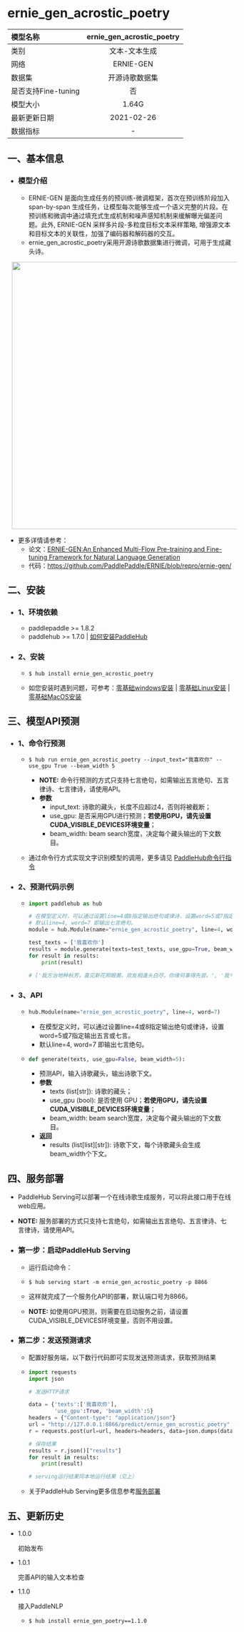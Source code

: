 # ernie_gen_acrostic_poetry

| 模型名称            | ernie_gen_acrostic_poetry |
| :------------------ | :-----------------------: |
| 类别                |       文本-文本生成       |
| 网络                |         ERNIE-GEN         |
| 数据集              |      开源诗歌数据集       |
| 是否支持Fine-tuning |            否             |
| 模型大小            |           1.64G           |
| 最新更新日期        |        2021-02-26         |
| 数据指标            |             -             |

## 一、基本信息

- ### 模型介绍
  - ERNIE-GEN 是面向生成任务的预训练-微调框架，首次在预训练阶段加入span-by-span 生成任务，让模型每次能够生成一个语义完整的片段。在预训练和微调中通过填充式生成机制和噪声感知机制来缓解曝光偏差问题。此外, ERNIE-GEN 采样多片段-多粒度目标文本采样策略, 增强源文本和目标文本的关联性，加强了编码器和解码器的交互。
  - ernie_gen_acrostic_poetry采用开源诗歌数据集进行微调，可用于生成藏头诗。

<p align="center">
<img src="https://user-images.githubusercontent.com/76040149/133191670-8eb1c542-f8e8-4715-adb2-6346b976fab1.png"  width="600" hspace='10'/>
</p>

- 更多详情请参考：
  - 论文：[ERNIE-GEN:An Enhanced Multi-Flow Pre-training and Fine-tuning Framework for Natural Language Generation](https://arxiv.org/abs/2001.11314)
  - 代码：https://github.com/PaddlePaddle/ERNIE/blob/repro/ernie-gen/

## 二、安装

- ### 1、环境依赖

  - paddlepaddle >= 1.8.2
  - paddlehub >= 1.7.0    | [如何安装PaddleHub](../../../../docs/docs_ch/get_start/installation.rst)
  
- ### 2、安装

  - ```shell
    $ hub install ernie_gen_acrostic_poetry
    ```
  - 如您安装时遇到问题，可参考：[零基础windows安装](../../../../docs/docs_ch/get_start/windows_quickstart.md)
 | [零基础Linux安装](../../../../docs/docs_ch/get_start/linux_quickstart.md) | [零基础MacOS安装](../../../../docs/docs_ch/get_start/mac_quickstart.md)

## 三、模型API预测

- ### 1、命令行预测

  - ```shell
    $ hub run ernie_gen_acrostic_poetry --input_text="我喜欢你" --use_gpu True --beam_width 5
    ```
    
    - **NOTE:** 命令行预测的方式只支持七言绝句，如需输出五言绝句、五言律诗、七言律诗，请使用API。
    - **参数**
      - input_text: 诗歌的藏头，长度不应超过4，否则将被截断；
      - use_gpu: 是否采用GPU进行预测；**若使用GPU，请先设置CUDA_VISIBLE_DEVICES环境变量**；
      - beam_width: beam search宽度，决定每个藏头输出的下文数目。
    
  - 通过命令行方式实现文字识别模型的调用，更多请见 [PaddleHub命令行指令](../../../../docs/docs_ch/tutorial/cmd_usage.rst)

- ### 2、预测代码示例

  - ```python
    import paddlehub as hub
    
    # 在模型定义时，可以通过设置line=4或8指定输出绝句或律诗，设置word=5或7指定输出五言或七言。
    # 默认line=4, word=7 即输出七言绝句。
    module = hub.Module(name="ernie_gen_acrostic_poetry", line=4, word=7)
    
    test_texts = ['我喜欢你']
    results = module.generate(texts=test_texts, use_gpu=True, beam_width=5)
    for result in results:
        print(result)
        
    # ['我方治地种秋芳，喜见新花照眼黄。欢友相逢头白尽，你缘何事得先尝。', '我今解此如意珠，喜汝为我返魂无。欢声百里镇如席，你若来时我自有。', '我今解此如意珠，喜汝为我返魂无。欢声百里镇如席，你若来时我自孤。', '我今解此如意珠，喜汝为我返魂无。欢声百里镇如席，你若来时我自如。', '我方治地种秋芳，喜见新花照眼黄。欢友相逢头白尽，你缘何事苦生凉。']
    ```

- ### 3、API

  - ```python
    hub.Module(name="ernie_gen_acrostic_poetry", line=4, word=7)
    ```

    - 在模型定义时，可以通过设置line=4或8指定输出绝句或律诗，设置word=5或7指定输出五言或七言。
    - 默认line=4, word=7 即输出七言绝句。

  - ```python
    def generate(texts, use_gpu=False, beam_width=5):
    ```

    - 预测API，输入诗歌藏头，输出诗歌下文。
    - **参数**
      - texts (list[str]): 诗歌的藏头；
      - use_gpu (bool): 是否使用 GPU；**若使用GPU，请先设置CUDA_VISIBLE_DEVICES环境变量**；
      - beam_width: beam search宽度，决定每个藏头输出的下文数目。
    - **返回**
      - results (list[list]\[str]): 诗歌下文，每个诗歌藏头会生成beam_width个下文。


## 四、服务部署

- PaddleHub Serving可以部署一个在线诗歌生成服务，可以将此接口用于在线web应用。

- **NOTE:** 服务部署的方式只支持七言绝句，如需输出五言绝句、五言律诗、七言律诗，请使用API。

- ### 第一步：启动PaddleHub Serving

  - 运行启动命令：
  - ```shell
    $ hub serving start -m ernie_gen_acrostic_poetry -p 8866
    ```

  - 这样就完成了一个服务化API的部署，默认端口号为8866。
  - **NOTE:** 如使用GPU预测，则需要在启动服务之前，请设置CUDA_VISIBLE_DEVICES环境变量，否则不用设置。


- ### 第二步：发送预测请求

  - 配置好服务端，以下数行代码即可实现发送预测请求，获取预测结果

  - ```python
    import requests
    import json
    
    # 发送HTTP请求
    
    data = {'texts':['我喜欢你'],
            'use_gpu':True, 'beam_width':5}
    headers = {"Content-type": "application/json"}
    url = "http://127.0.0.1:8866/predict/ernie_gen_acrostic_poetry"
    r = requests.post(url=url, headers=headers, data=json.dumps(data))
    
    # 保存结果
    results = r.json()["results"]
    for result in results:
        print(result)
    
    # serving运行结果同本地运行结果（见上）
    ```
    
  - 关于PaddleHub Serving更多信息参考[服务部署](../../../../docs/docs_ch/tutorial/serving.md)

## 五、更新历史

* 1.0.0

  初始发布

* 1.0.1

  完善API的输入文本检查


- 1.1.0

  接入PaddleNLP

  - ```shell
    $ hub install ernie_gen_poetry==1.1.0
    ```
